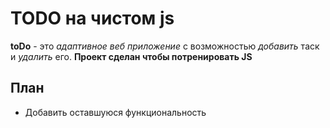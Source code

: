 # TODO на чистом js
__toDo__ - это _адаптивное веб приложение_ с возможностью _добавить_ таск и _удалить_ его.
__Проект сделан чтобы потренировать JS__

## План
* Добавить оставшуюся функциональность

